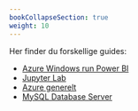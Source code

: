 ```yaml
---
bookCollapseSection: true
weight: 10
---
```


Her finder du forskellige guides:

- [Azure Windows run Power BI](./Azure_Windows_Power_BI.md)
- [Jupyter Lab](./Jupyter_Lab_Azure_Notebooks.md)
- [Azure generelt](./Azure.md)
- [MySQL Database Server](./MySQL_Database_Server.md)